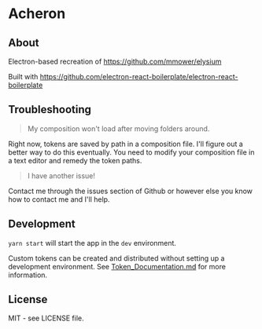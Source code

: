# Acheron

## About

Electron-based recreation of https://github.com/mmower/elysium

Built with https://github.com/electron-react-boilerplate/electron-react-boilerplate

## Troubleshooting

> My composition won't load after moving folders around.

Right now, tokens are saved by path in a composition file. I'll figure out a better way to do this eventually. You need to modify your composition file in a text editor and remedy the token paths.

> I have another issue!

Contact me through the issues section of Github or however else you know how to contact me and I'll help.

## Development

`yarn start` will start the app in the `dev` environment.

Custom tokens can be created and distributed without setting up a development environment.
See [Token_Documentation.md](./Token_Documentation.md) for more information.

## License

MIT - see LICENSE file.